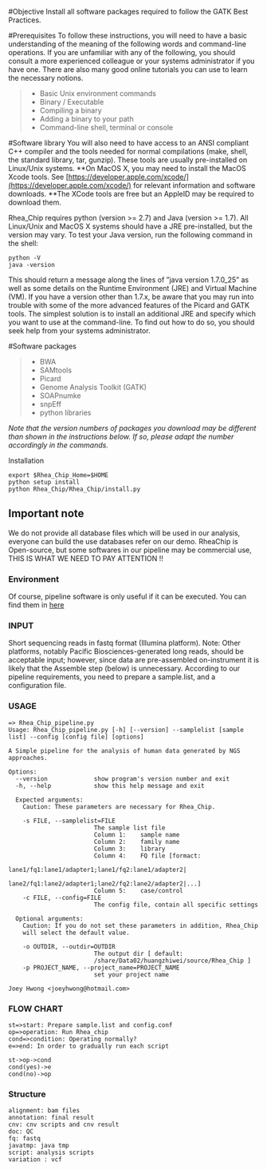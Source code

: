 #Objective
Install all software packages required to follow the GATK Best Practices.

#Prerequisites
To follow these instructions, you will need to have a basic understanding of the meaning of the following words and command-line operations. If you are unfamiliar with any of the following, you should consult a more experienced colleague or your systems administrator if you have one. There are also many good online tutorials you can use to learn the necessary notions.

> * Basic Unix environment commands
> * Binary / Executable
> * Compiling a binary
> * Adding a binary to your path
> * Command-line shell, terminal or console

#Software library
You will also need to have access to an ANSI compliant C++ compiler and the tools needed for normal compilations (make, shell, the standard library, tar, gunzip). These tools are usually pre-installed on Linux/Unix systems. **On MacOS X, you may need to install the MacOS Xcode tools. See [https://developer.apple.com/xcode/](https://developer.apple.com/xcode/) for relevant information and software downloads. **The XCode tools are free but an AppleID may be required to download them.

Rhea_Chip requires python (version >= 2.7) and Java (version >= 1.7). All Linux/Unix and MacOS X systems should have a JRE pre-installed, but the version may vary. To test your Java version, run the following command in the shell:

```
python -V
java -version
```
 
This should return a message along the lines of ”java version 1.7.0_25” as well as some details on the Runtime Environment (JRE) and Virtual Machine (VM). If you have a version other than 1.7.x, be aware that you may run into trouble with some of the more advanced features of the Picard and GATK tools. The simplest solution is to install an additional JRE and specify which you want to use at the command-line. To find out how to do so, you should seek help from your systems administrator.

#Software packages
> * BWA
> * SAMtools
> * Picard
> * Genome Analysis Toolkit (GATK)
> * SOAPnumke
> * snpEff
> * python libraries

*Note that the version numbers of packages you download may be different than shown in the instructions below. If so, please adapt the number accordingly in the commands.*

Installation

```
export $Rhea_Chip_Home=$HOME
python setup install
python Rhea_Chip/Rhea_Chip/install.py
```


## Important note

We do not provide all database files which will be used in our analysis, everyone can build the use databases refer on our demo.
RheaChip is Open-source, but some softwares in our pipeline may be commercial use, THIS IS WHAT WE NEED TO PAY ATTENTION !!

### Environment

Of course, pipeline software is only useful if it can be executed. You can find them in [here][1]

### INPUT

Short sequencing reads in fastq format (Illumina platform). Note: Other platforms, notably Pacific Biosciences-generated long reads, should be acceptable input; however, since data are pre-assembled on-instrument it is likely that the Assemble step (below) is unnecessary.
According to our pipeline requirements, you need to prepare a sample.list, and a configuration file.

### USAGE

```
=> Rhea_Chip_pipeline.py
Usage: Rhea_Chip_pipeline.py [-h] [--version] --samplelist [sample list] --config [config file] [options]

A Simple pipeline for the analysis of human data generated by NGS approaches.

Options:
  --version             show program's version number and exit
  -h, --help            show this help message and exit

  Expected arguments:
    Caution: These parameters are necessary for Rhea_Chip.

    -s FILE, --samplelist=FILE
                        The sample list file
                        Column 1:    sample name
                        Column 2:    family name
                        Column 3:    library
                        Column 4:    FQ file [formact:
                        lane1/fq1:lane1/adapter1;lane1/fq2:lane1/adapter2|
                        lane2/fq1:lane2/adapter1;lane2/fq2:lane2/adapter2|...]
                        Column 5:    case/control
    -c FILE, --config=FILE
                        The config file, contain all specific settings

  Optional arguments:
    Caution: If you do not set these parameters in addition, Rhea_Chip
    will select the default value.

    -o OUTDIR, --outdir=OUTDIR
                        The output dir [ default:
                        /share/Data02/huangzhiwei/source/Rhea_Chip ]
    -p PROJECT_NAME, --project_name=PROJECT_NAME
                        set your project name

Joey Hwong <joeyhwong@hotmail.com>

```

### FLOW CHART

```flow
st=>start: Prepare sample.list and config.conf
op=>operation: Run Rhea_chip
cond=>condition: Operating normally?
e=>end: In order to gradually run each script

st->op->cond
cond(yes)->e
cond(no)->op
```

### Structure
```
alignment: bam files
annotation: final result
cnv: cnv scripts and cnv result
doc: QC
fq: fastq
javatmp: java tmp
script: analysis scripts
variation : vcf
```



[1]: ./config/config/Rhea_Chip.conf
